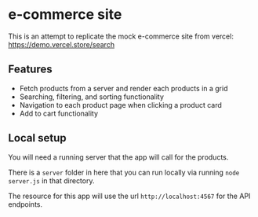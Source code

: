 # e-commerce site

This is an attempt to replicate the mock e-commerce site from vercel: https://demo.vercel.store/search

## Features

- Fetch products from a server and render each products in a grid
- Searching, filtering, and sorting functionality
- Navigation to each product page when clicking a product card
- Add to cart functionality

## Local setup

You will need a running server that the app will call for the products.

There is a `server` folder in here that you can run locally via running `node server.js` in that directory.

The resource for this app will use the url `http://localhost:4567` for the API endpoints.

